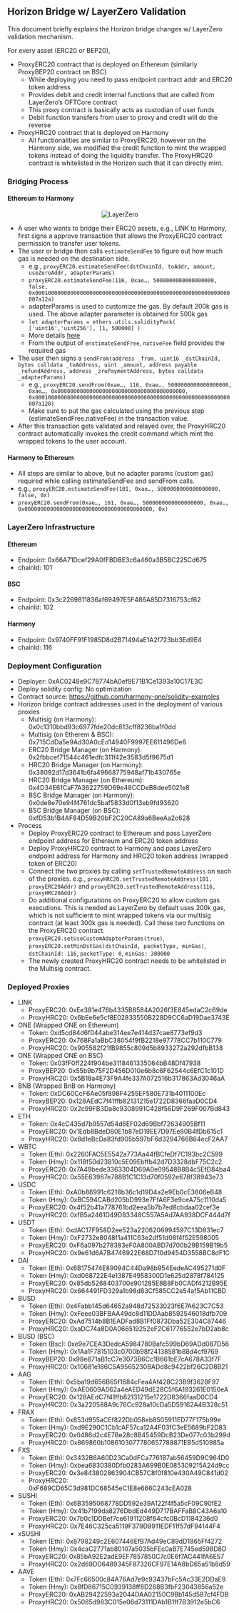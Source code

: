 ## Horizon Bridge w/ LayerZero Validation
This document briefly explains the Horizon bridge changes w/ LayerZero validation mechanism.

For every asset (ERC20 or BEP20), 
* ProxyERC20 contract that is deployed on Ethereum (similarly ProxyBEP20 contract on BSC)
  * While deploying you need to pass endpoint contract addr and ERC20 token address
  * Provides debit and credit internal functions that are called from LayerZero’s OFTCore contract
  * This proxy contract is basically acts as custodian of user funds
  * Debit function transfers from user to proxy and credit will do the reverse
* ProxyHRC20 contract that is deployed on Harmony 
  * All functionalities are similar to ProxyERC20, however on the Harmony side, we modified the credit function to mint the wrapped tokens instead of doing the liquidity transfer. The ProxyHRC20 contract is whitelisted in the Horizon such that it can directly mint.

### Bridging Process

#### Ethereum to Harmony 

<div align="center">
    <img alt="LayerZero" src="l0-bridge.jpg"/>
</div>

* A user who wants to bridge their ERC20 assets, e.g., LINK to Harmony, first signs a approve transaction that allows the ProxyERC20 contract permission to transfer user tokens.
* The user or bridge then calls `estimateSendFee` to figure out how much gas is needed on the destination side.
  * e.g., `proxyERC20.estimateSendFee(dstChainId, toAddr, amount, useZeroAddr, adapterParams)`
  * `proxyERC20.estimateSendFee(116, 0xae…, 5000000000000000000, false, 0x0001000000000000000000000000000000000000000000000000000000000007a12a)`
  * adapterParams is used to customize the gas. By default 200k gas is used. The above adapter parameter is obtained for 500k gas
  * `
let adapterParams = ethers.utils.solidityPack(
['uint16','uint256'],
[1, 500000]
)
  `
  * More details [here](https://layerzero.gitbook.io/docs/guides/advanced/relayer-adapter-parameters)
  * From the output of `enstimateSendFree`, `nativeFee` field provides the required gas
* The user then signs a `sendFrom(address _from, uint16 _dstChainId, bytes calldata _toAddress, uint _amount, address payable _refundAddress, address _zroPaymentAddress, bytes calldata _adapterParams)`
  * e.g., `proxyERC20.sendFrom(0xae…, 116, 0xae…, 5000000000000000000, 0xae…, 0x0000000000000000000000000000000000000000, 0x0001000000000000000000000000000000000000000000000000000000000007a120)`
  * Make sure to put the gas calculated using the previous step (estimateSendFree.nativeFee) in the transaction value.
* After this transaction gets validated and relayed over, the ProxyHRC20 contract automatically invokes the credit command which mint the wrapped tokens to the user account.

#### Harmony to Ethereum
* All steps are similar to above, but no adapter params (custom gas) required while calling estimateSendFee and sendFrom calls.
* e.g., `proxyERC20.estimateSendFee(101, 0xae…, 5000000000000000000, false, 0x)`
* `proxyERC20.sendFrom(0xae…, 101, 0xae…, 5000000000000000000, 0xae…, 0x0000000000000000000000000000000000000000, 0x)`

### LayerZero Infrastructure
#### Ethereum
* Endpoint: 0x66A71Dcef29A0fFBDBE3c6a460a3B5BC225Cd675
* chainId: 101

#### BSC
* Endpoint: 0x3c2269811836af69497E5F486A85D7316753cf62
* chainId: 102

#### Harmony
* Endpoint: 0x9740FF91F1985D8d2B71494aE1A2f723bb3Ed9E4
* chainId: 116

### Deployment Configuration
* Deployer: 0xAC0248e9C78774bA0ef9E71B1Ce1393a10C17E3C
* Deploy solidity config: No optimization
* Contract source: https://github.com/harmony-one/solidity-examples
* Horizon bridge contract addresses used in the deployment of various proxies
  * Multisig (on Harmony): 0x0c1310bbd93c6977fde20dc813cff8236ba1f0dd
  * Multisig (on Etherem & BSC): 0x715CdDa5e9Ad30A0cEd14940F9997EE611496De6
  * ERC20 Bridge Manager (on Harmony): 0x2fbbcef71544c461edfc311f42e3583d5f9675d1
  * HRC20 Bridge Manager (on Harmony): 0x38092d17d3641b6fa49668775948af71b430765e
  * HRC20 Bridge Manager (on Ethereum): 0x4D34E61CaF7A3622759D69e48CCDeB8dee5021e8
  * BSC Bridge Manager (on Harmony): 0x0de8e70e94f4761dc5baf5833d0f13eb9fd93620
  * BSC Bridge Manager (on BSC): 0xfD53b1B4AF84D59B20bF2C20CA89a6BeeAa2c628
* Process
  * Deploy ProxyERC20 contract to Ethereum and pass LayerZero endpoint address for Ethereum and ERC20 token address
  * Deploy ProxyHRC20 contract to Harmony and pass LayerZero endpoint address for Harmony and HRC20 token address (wrapped token of ERC20)
  * Connect the two proxies by calling `setTrustedRemoteAddress` on each of the proxies. e.g., `proxyHRC20.setTrustedRemoteAddress(101, proxyERC20Addr)` and `proxyERC20.setTrustedRemoteAddress(116, proxyHRC20Addr)`
  * Do additional configurations on ProxyERC20 to allow custom gas executions. This is needed as LayerZero by default uses 200k gas, which is not sufficient to mint wrapped tokens via our multisig contract (at least 300k gas is needed). Call these two functions on the ProxyERC20 contract. `proxyERC20.setUseCustomAdapterParams(true)`, `proxyERC20.setMinDstGas(dstChainId, packetType, minGas)`, `dstChainId: 116`, `packetType: 0`, `minGas: 300000`
  * The newly created ProxyHRC20 contract needs to be whitelisted in the Multisig contract.

### Deployed Proxies
* LINK
  * ProxyERC20: 0xEe381e476b4335B8584A2026f3E845edaC2c69de
  * ProxyHRC20: 0x6bEe6e5cf8E02833550B228D9CC6aD19Dae3743E
* ONE (Wrapped ONE on Ethereum)
  * Token: 0xd5cd84d6f044abe314ee7e414d37cae8773ef9d3
  * ProxyERC20: 0x768Fa1aBbC38054f9fB2218e97778CC7b110C779
  * ProxyHRC20: 0x905582f21fB9855c809d5b8933272a292dfbB138
* ONE (Wrapped ONE on BSC)
  * Token: 0x03fF0ff224f904be3118461335064bB48Df47938
  * ProxyBEP20: 0x55b9b75F2D456D010e6b8c6F62544c6EfC1c101D
  * ProxyHRC20: 0x5B18a4E73F9A4fe337A072516b317863Ad3046aA
* BNB (Wrapped BnB on Harmony)
  * Token: 0xDC60CcF6Ae05f898F4255EF580E731b4011100Ec
  * ProxyBEP20: 0x128AEdC7f41ffb82131215e1722D8366faaD0CD4
  * ProxyHRC20: 0x2c99FB3Da8c9308991C428f56D9F269F007Bd843
* ETH
  * Token: 0x4cC435d7b9557d54d6EF02d69Bbf72634905Bf11
  * ProxyERC20: 0x1Edb8BdeD80E1b87eD19EE7D97Ee80B4fDb615c1
  * ProxyHRC20: 0x8d1eBcDa83fd905b597bF6d3294766B64ecF2AA7
* WBTC
  * Token (Eth): 0x2260FAC5E5542a773Aa44fBCfeDf7C193bc2C599
  * Token (Hmy): 0x118f50d23810c5E09Ebffb42d7D3328dbF75C2c2
  * ProxyERC20: 0x7A49bede3363304D69A0e09548B8B4c5EfD84ba4
  * ProxyHRC20: 0x55E63987e788B1C1C13d70f0592e678f38943e73
* USDC
  * Token (Eth): 0xA0b86991c6218b36c1d19D4a2e9Eb0cE3606eB48
  * Token (Hmy): 0xBC594CABd205bD993e7FfA6F3e9ceA75c1110da5
  * ProxyERC20: 0x4f52b41a778761bd2eea5b7b7ed8cbdaa02cef3e
  * ProxyHRC20: 0xfB5a2461D49D83348C557A5Ad7AA938DCF444d7f
* USDT
  * Token (Eth): 0xdAC17F958D2ee523a2206206994597C13D831ec7
  * Token (Hmy): 0xF2732e8048f1a411C63e2df51d08f4f52E598005
  * ProxyERC20: 0xF6a097b278383eF0A800ABD7d700b29B159B19b5
  * ProxyHRC20: 0x9e61d6A7B4746922E68D710d9454D3558BC8dF1C
* DAI
  * Token (Eth): 0x6B175474E89094C44Da98b954EedeAC495271d0F
  * Token (Hmy): 0xd068722E4e1387E4958300D1e625d2878f784125
  * ProxyERC20: 0x85db5268403700e901285E8B8Fb0CADf4212B95E
  * ProxyHRC20: 0x664491FD329a1b98d83Cf585CC2e54af5Ab11CBD
* BUSD
  * Token (Eth): 0x4Fabb145d64652a948d72533023f6E7A623C7C53
  * Token (Hmy): 0xFeee03BFBAA49dc8d11DDAab8592546018dfb709
  * ProxyERC20: 0xAd7514b8B1EADFad8B1Ff0873Dba52E304C87446
  * ProxyHRC20: 0xaDC74a8D0A066519252eF2C61776552e7bD2ab8c
* BUSD (BSC)
  * Token (Bsc): 0xe9e7CEA3DedcA5984780Bafc599bD69ADd087D56
  * Token (Hmy): 0x1Aa1F7815103c0700b98f24138581b88d4cf9769
  * ProxyBEP20: 0x98e871aB1cC7e3073B6Cc1B661bE7cA678A33f7F
  * ProxyHRC20: 0x10681e186C5A9565230BADd8c9422bf26C2D8B21
* AAG
  * Token (Eth): 0x5ba19d656B65f1684cFea4Af428C23B9f3628F97
  * Token (Hmy): 0xAE0609A062a4eAED49dE28C5f6A193261E0150eA
  * ProxyERC20: 0x128AEdC7f41ffb82131215e1722D8366faaD0CD4
  * ProxyHRC20: 0x3a220588A9c76Cc928a10cDa5D59162A4B328c51
* FRAX
  * Token (Eth): 0x853d955aCEf822Db058eb8505911ED77F175b99e
  * Token (Hmy): 0xd9E290C1Cb1cAF57ca12A4F03fC3eE5689bF2D83
  * ProxyERC20: 0x0486d2c4E7Be28c8B45459DcB23De077c03b299d
  * ProxyHRC20: 0x869860b1086103077780657788871EB5d510985a
* FXS
  * Token (Eth): 0x3432B6A60D23Ca0dFCa7761B7ab56459D9C964D0
  * Token (Hmy): 0xbea6830380Dfb0283A699B0E085309215A24d9cc
  * ProxyERC20: 0x3e843802863904CB57C8f0f810e430A49C841d02
  * ProxyHRC20: 0xF689CD65C3d981DC68545eC1E8e666C243cEA028
* SUSHI
  * Token (Eth): 0x6B3595068778DD592e39A122f4f5a5cF09C90fE2
  * Token (Hmy): 0x41b7199da8276DbdEd449D717BAFFaB8C43A6a10
  * ProxyERC20: 0x7b0c1DDBef7ce61911208f84cfc0BcD1184236d0
  * ProxyHRC20: 0x7E46C325ca5119F379D9911EDF11f57dF94144F4
* xSUSHI
  * Token (Eth): 0x8798249c2E607446EfB7Ad49eC89dD1865Ff4272
  * Token (Hmy): 0x4caC2771ab80107a5035bFEc0aB7E745ed598D8D
  * ProxyERC20: 0x85bA92E2adE9EF7857850C7c0E6f7AC441fA6E57
  * ProxyHRC20: 0x2d69DD6489345F87326CF97E14A8bD65a51b8d59
* AAVE
  * Token (Eth): 0x7Fc66500c84A76Ad7e9c93437bFc5Ac33E2DDaE9
  * Token (Hmy): 0x8fD86715C0939138ff8D268B3fbF23043856a52e
  * ProxyERC20: 0xAB29422593a2044DAA02150C9Bb145d587cf4FDB
  * ProxyHRC20: 0x5085d983C015e06d73111DAb1B1ff7B3912e5bC6
















